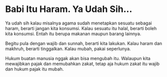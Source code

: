 # Babi Itu Haram. Ya Udah Sih...

Ya udah sih kalau misalnya agama sudah menetapkan sesuatu sebagai haram, berarti jangan kita konsumsi. Kalau sesuatu itu halal, berarti boleh kita konsumsi. Entah itu berupa makanan maupun barang lainnya.

Begitu pula dengan wajib dan sunnah, berarti kita lakukan. Kalau haram dan makhruh, berarti tinggalkan. Kalau mubah, pakai seperlunya.

Hukum buatan manusia nggak akan bisa mengubah itu. Walaupun kita mewajibkan pajak dan memubahkan zakat, tetap aja hukum zakat itu wajib dan hukum pajak itu mubah. 
